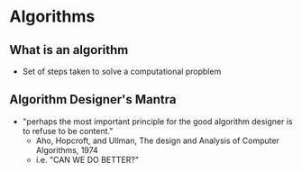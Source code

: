 # Algorithms

## What is an algorithm

  - Set of steps taken to solve a computational propblem

## Algorithm Designer's Mantra

  - "perhaps the most important principle for the good algorithm designer is to refuse to be content."
    - Aho, Hopcroft, and Ullman, The design and Analysis of Computer Algorithms, 1974
    - i.e. "CAN WE DO BETTER?"